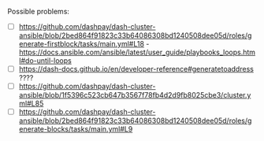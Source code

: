 Possible problems:
- [ ] https://github.com/dashpay/dash-cluster-ansible/blob/2bed864f91823c33b64086308bd1240508dee05d/roles/generate-firstblock/tasks/main.yml#L18 - https://docs.ansible.com/ansible/latest/user_guide/playbooks_loops.html#do-until-loops
- [ ] https://dash-docs.github.io/en/developer-reference#generatetoaddress ????
- [ ] https://github.com/dashpay/dash-cluster-ansible/blob/1f5396c523cb647b3567f78fb4d2d9fb8025cbe3/cluster.yml#L85
- [ ] https://github.com/dashpay/dash-cluster-ansible/blob/2bed864f91823c33b64086308bd1240508dee05d/roles/generate-blocks/tasks/main.yml#L9

